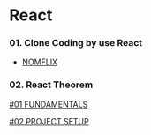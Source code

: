 # React

### 01. Clone Coding by use React

- [NOMFLIX](https://github.com/ohbyeongmin/nomflix)

### 02. React Theorem

[#01 FUNDAMENTALS](https://github.com/ohbyeongmin/react/tree/master/01_Fundamentals)

[#02 PROJECT SETUP](https://github.com/ohbyeongmin/react/tree/master/02_ProjectSetup)
